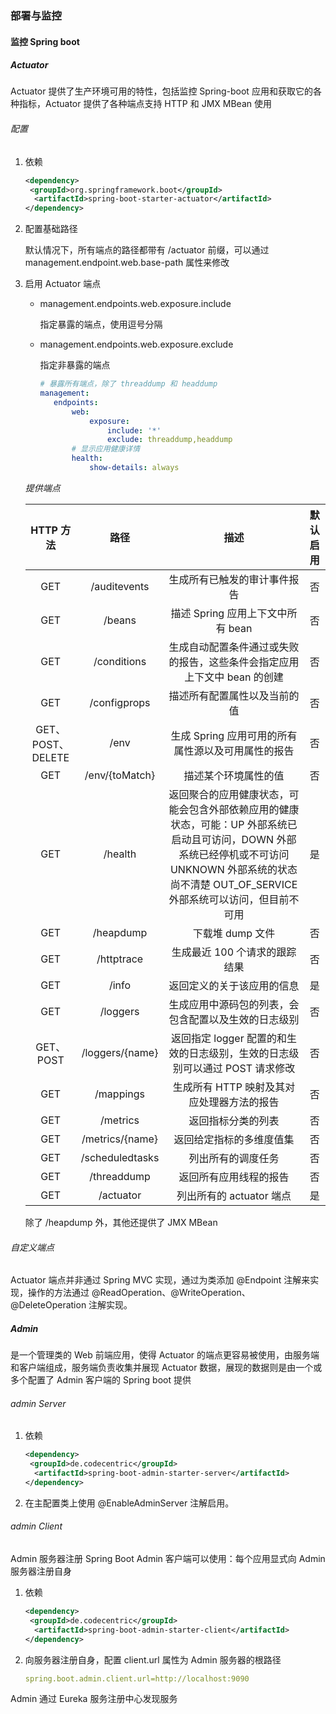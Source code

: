 ### 部署与监控

#### 监控 Spring boot

##### Actuator

Actuator 提供了生产环境可用的特性，包括监控 Spring-boot 应用和获取它的各种指标，Actuator 提供了各种端点支持 HTTP 和 JMX MBean 使用

###### 配置

1. 依赖

   ```xml
   <dependency>
   	<groupId>org.springframework.boot</groupId>
     <artifactId>spring-boot-starter-actuator</artifactId>
   </dependency>
   ```

2. 配置基础路径

   默认情况下，所有端点的路径都带有 /actuator 前缀，可以通过 management.endpoint.web.base-path 属性来修改

3. 启用 Actuator 端点

   * management.endpoints.web.exposure.include 

     指定暴露的端点，使用逗号分隔

   * management.endpoints.web.exposure.exclude

     指定非暴露的端点

     ```yml
     # 暴露所有端点，除了 threaddump 和 headdump
     management:
     	endpoints:
     		web:
     			exposure:
     				include: '*'
     				exclude: threaddump,headdump
     		# 显示应用健康详情
     		health:
     			show-details: always
     ```

   *提供端点*

   |     HTTP 方法     |      路径       |                             描述                             | 默认启用 |
   | :---------------: | :-------------: | :----------------------------------------------------------: | :------: |
   |        GET        |  /auditevents   |                 生成所有已触发的审计事件报告                 |    否    |
   |        GET        |     /beans      |              描述 Spring 应用上下文中所有 bean               |    否    |
   |        GET        |   /conditions   | 生成自动配置条件通过或失败的报告，这些条件会指定应用上下文中 bean 的创建 |    否    |
   |        GET        |  /configprops   |                 描述所有配置属性以及当前的值                 |    否    |
   | GET、POST、DELETE |      /env       |      生成 Spring 应用可用的所有属性源以及可用属性的报告      |    否    |
   |        GET        | /env/{toMatch}  |                     描述某个环境属性的值                     |    否    |
   |        GET        |     /health     | 返回聚合的应用健康状态，可能会包含外部依赖应用的健康状态，可能：UP 外部系统已启动且可访问，DOWN 外部系统已经停机或不可访问 UNKNOWN 外部系统的状态尚不清楚 OUT_OF_SERVICE 外部系统可以访问，但目前不可用 |    是    |
   |        GET        |    /heapdump    |                       下载堆 dump 文件                       |    否    |
   |        GET        |   /httptrace    |                生成最近 100 个请求的跟踪结果                 |    否    |
   |        GET        |      /info      |                  返回定义的关于该应用的信息                  |    是    |
   |        GET        |    /loggers     |     生成应用中源码包的列表，会包含配置以及生效的日志级别     |    否    |
   |     GET、POST     | /loggers/{name} | 返回指定 logger 配置的和生效的日志级别，生效的日志级别可以通过 POST 请求修改 |    否    |
   |        GET        |    /mappings    |          生成所有 HTTP 映射及其对应处理器方法的报告          |    否    |
   |        GET        |    /metrics     |                      返回指标分类的列表                      |    否    |
   |        GET        | /metrics/{name} |                   返回给定指标的多维度值集                   |    否    |
   |        GET        | /scheduledtasks |                      列出所有的调度任务                      |    否    |
   |        GET        |   /threaddump   |                    返回所有应用线程的报告                    |    否    |
   |        GET        |    /actuator    |                   列出所有的 actuator 端点                   |    是    |

   除了 /heapdump 外，其他还提供了 JMX MBean

###### 自定义端点

Actuator 端点并非通过 Spring MVC  实现，通过为类添加 @Endpoint 注解来实现，操作的方法通过 @ReadOperation、@WriteOperation、@DeleteOperation 注解实现。

##### Admin

是一个管理类的 Web 前端应用，使得 Actuator 的端点更容易被使用，由服务端和客户端组成，服务端负责收集并展现 Actuator 数据，展现的数据则是由一个或多个配置了 Admin 客户端的 Spring boot 提供

###### admin Server

1. 依赖

   ```xml
   <dependency>
   	<groupId>de.codecentric</groupId>
     <artifactId>spring-boot-admin-starter-server</artifactId>
   </dependency>
   ```

2. 在主配置类上使用 @EnableAdminServer 注解启用。

###### admin Client

Admin 服务器注册 Spring Boot Admin 客户端可以使用：每个应用显式向 Admin 服务器注册自身

1. 依赖

   ```xml
   <dependency>
   	<groupId>de.codecentric</groupId>
     <artifactId>spring-boot-admin-starter-client</artifactId>
   </dependency>
   ```

2. 向服务器注册自身，配置 client.url 属性为 Admin 服务器的根路径

   ```yml
   spring.boot.admin.client.url=http://localhost:9090
   ```

Admin 通过 Eureka 服务注册中心发现服务